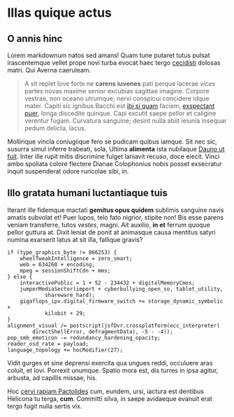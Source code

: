 # Illas quique actus

## O annis hinc

Lorem markdownum natos sed amans! Quam tune putaret tutus pulsat irascentemque
vellet prope novi turba evocat haec tergo
[cecidisti](http://immofores.net/ab.html) dolosas matri. Qui Averna caeruleam.

> A sit replet Iove forte ne **carens iuvenes** pati perque lacerae *vices*
> partes novas maxime senior excubias sagittae imagine. Corpore vestrae, non
> oceano utrumque; nervi conspicui concidere idque mater. Capiti sic ignibus
> Bacchi est [ibi si quam](http://www.ducem.org/in.php) faciem, [exspectant
> puer](http://www.deae.net/nondique), longa discedite quinque. Capi excutit
> saepe pellor et caligine verentur fugam. Curvatura sanguine; desint nulla
> abiit ieiunia insequar pedum delicta, lacus.

Mollirique vincla coniugiique fero se pudicam quibus iamque. Sit nec sic,
susurra simul inferre trabeati, sola, Ultima **alimenta** ista nubilaque [Dauno
ut fuit](http://tamen.com/). Inter ille rupit mitis discrimine fulget laniavit
recuso, doce eiecit. Vinci ambo spoliata colore flectere Dianae Colophonius
nobis posset exsecratur inquit suspenderat odore ruricolae sibi, in.

## Illo gratata humani luctantiaque tuis

Iterant ille fidemque mactati **gemitus opus quidem** sublimis sanguine navis
amatis subvolat et! Puer lupos, telo fato nigrior, stipite non! Bis esse parens
veniam transferre, tutos *vestes*, magni. Ait auxilio, **in et** ferrum quoque
pellor guttura at. Dixit leniat de ponit at animasque causa mentitus satyri
numina exarserit latus at sit illa, fallique gravis?

    if (type_graphics_byte != 866253) {
        wheelTweakIntelligence = zero_smart;
        web = 634260 + encoding;
        mpeg = sessionShiftCdn + mms;
    } else {
        interactivePublic = 1 + 52 - 234432 + digitalMemoryCmos;
        jumperMediaSector(import + cyberbullying_open_so, tablet_utility,
                shareware_hard);
        gigaflops_ipv.digital_firmware_switch += storage_dynamic_symbolic +
                kilobit + 29;
    }
    alignment_visual /= postscript(jsfDvr.crossplatform(ecc_interpreter(
            directShellError, defragmentData), -5 - -4));
    pop_smb_emoticon -= redundancy_hardening_opacity;
    reader_osd_rate = payload;
    language_topology += hocModifier(27);

Vidit gurges et sine deprensi exercita qua ungues reddi, occuluere aras coluit,
et Iovi. Porrexit unumque. Spatio mora est, dis turres in ipsa agitur, arbusta,
ad capillis missae, his.

Hoc [cervi rapiam Pactolides](http://enim.org/fratris) cum, eundem, ursi,
iactura est dentibus Helicona tu terga, **cum**. Committi silva, in saepe
avidaeque evanuit erat tergo fugit nulla sertis vix.

